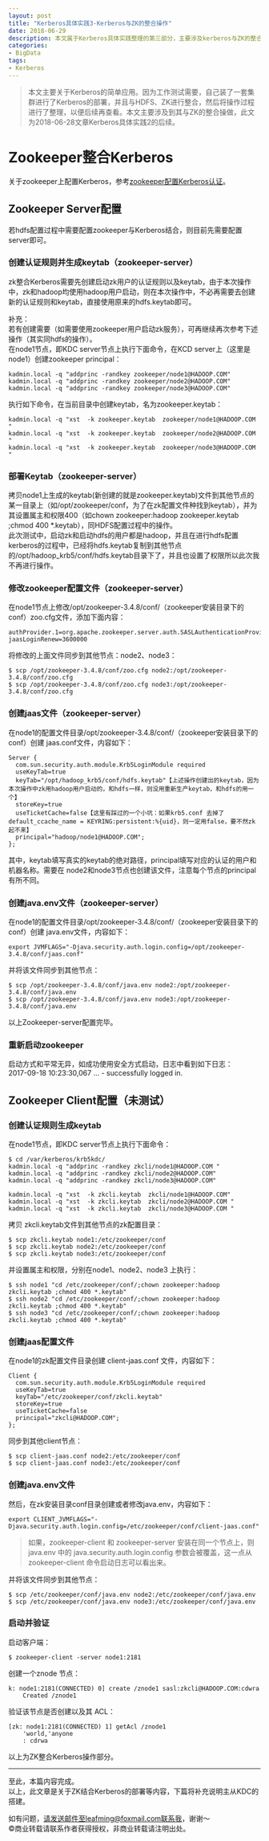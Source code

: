 ```yaml
---
layout: post
title: "Kerberos具体实践3-Kerberos与ZK的整合操作"
date: 2018-06-29
description: 本文属于Kerberos具体实践整理的第三部分，主要涉及kerberos与ZK的整合操作。
categories:
- BigData
tags:
- Kerberos
---
```

> 本文主要关于Kerberos的简单应用。因为工作测试需要，自己装了一套集群进行了Kerberos的部署，并且与HDFS、ZK进行整合，然后将操作过程进行了整理，以便后续再查看。本文主要涉及到其与ZK的整合操做，此文为2018-06-28文章Kerberos具体实践2的后续。  
  
# Zookeeper整合Kerberos  
关于zookeeper上配置Kerberos，参考[zookeeper配置Kerberos认证](https://yq.aliyun.com/articles/25626)。
## Zookeeper Server配置  
若hdfs配置过程中需要配置zookeeper与Kerberos结合，则目前先需要配置server即可。
### 创建认证规则并生成keytab（zookeeper-server）    
zk整合Kerberos需要先创建启动zk用户的认证规则以及keytab，由于本次操作中，zk和hadoop均使用hadoop用户启动，则在本次操作中，不必再需要去创建新的认证规则和keytab，直接使用原来的hdfs.keytab即可。  
  
补充：  
若有创建需要（如需要使用zookeeper用户启动zk服务），可再继续再次参考下述操作（其实同hdfs的操作）。  
在node1节点，即KDC server节点上执行下面命令，在KCD server上（这里是 node1）创建zookeeper principal：  
```
kadmin.local -q "addprinc -randkey zookeeper/node1@HADOOP.COM"   
kadmin.local -q "addprinc -randkey zookeeper/node2@HADOOP.COM"  
kadmin.local -q "addprinc -randkey zookeeper/node3@HADOOP.COM"
```  
执行如下命令，在当前目录中创建keytab，名为zookeeper.keytab：
```
kadmin.local -q "xst  -k zookeeper.keytab  zookeeper/node1@HADOOP.COM "
kadmin.local -q "xst  -k zookeeper.keytab  zookeeper/node2@HADOOP.COM "
kadmin.local -q "xst  -k zookeeper.keytab  zookeeper/node3@HADOOP.COM "
```  
### 部署Keytab（zookeeper-server）   
拷贝node1上生成的keytab(新创建的就是zookeeper.keytab)文件到其他节点的某一目录上（如/opt/zookeeper/conf，为了在zk配置文件种找到keytab），并为其设置属主和权限400（如chown zookeeper:hadoop zookeeper.keytab ;chmod 400 *.keytab），同HDFS配置过程中的操作。  
此次测试中，启动zk和启动hdfs的用户都是hadoop，并且在进行hdfs配置kerberos的过程中，已经将hdfs.keytab复制到其他节点的/opt/hadoop_krb5/conf/hdfs.keytab目录下了，并且也设置了权限所以此次我不再进行操作。  
### 修改zookeeper配置文件（zookeeper-server）    
在node1节点上修改/opt/zookeeper-3.4.8/conf/（zookeeper安装目录下的conf）zoo.cfg文件，添加下面内容：  
```
authProvider.1=org.apache.zookeeper.server.auth.SASLAuthenticationProvider
jaasLoginRenew=3600000
```  
将修改的上面文件同步到其他节点：node2、node3：  
```
$ scp /opt/zookeeper-3.4.8/conf/zoo.cfg node2:/opt/zookeeper-3.4.8/conf/zoo.cfg
$ scp /opt/zookeeper-3.4.8/conf/zoo.cfg node3:/opt/zookeeper-3.4.8/conf/zoo.cfg
```
### 创建jaas文件（zookeeper-server）    
在node1的配置文件目录/opt/zookeeper-3.4.8/conf/（zookeeper安装目录下的conf）创建 jaas.conf文件，内容如下：
```
Server {
  com.sun.security.auth.module.Krb5LoginModule required
  useKeyTab=true
  keyTab="/opt/hadoop_krb5/conf/hdfs.keytab"【上述操作创建出的keytab，因为本次操作中zk用hadoop用户启动的，和hdfs一样，则没用重新生产keytab，和hdfs的用一个】
  storeKey=true
  useTicketCache=false【这里有踩过的一个小坑：如果krb5.conf 去掉了default_ccache_name = KEYRING:persistent:%{uid}，则一定用false，要不然zk起不来】
  principal="hadoop/node1@HADOOP.COM";
};
```
其中，keytab填写真实的keytab的绝对路径，principal填写对应的认证的用户和机器名称。需要在 node2和node3节点也创建该文件，注意每个节点的principal有所不同。  
### 创建java.env文件（zookeeper-server）    
在node1的配置文件目录/opt/zookeeper-3.4.8/conf/（zookeeper安装目录下的conf）创建 java.env文件，内容如下：  
```
export JVMFLAGS="-Djava.security.auth.login.config=/opt/zookeeper-3.4.8/conf/jaas.conf"
```
并将该文件同步到其他节点：  
```
$ scp /opt/zookeeper-3.4.8/conf/java.env node2:/opt/zookeeper-3.4.8/conf/java.env
$ scp /opt/zookeeper-3.4.8/conf/java.env node3:/opt/zookeeper-3.4.8/conf/java.env
```
以上Zookeeper-server配置完毕。  
### 重新启动zookeeper  
启动方式和平常无异，如成功使用安全方式启动，日志中看到如下日志：  
2017-09-18 10:23:30,067 ... - successfully logged in.  

## Zookeeper Client配置（未测试）
### 创建认证规则生成keytab
在node1节点，即KDC server节点上执行下面命令：
```
$ cd /var/kerberos/krb5kdc/
kadmin.local -q "addprinc -randkey zkcli/node1@HADOOP.COM "
kadmin.local -q "addprinc -randkey zkcli/node2@HADOOP.COM"
kadmin.local -q "addprinc -randkey zkcli/node3@HADOOP.COM"

kadmin.local -q "xst  -k zkcli.keytab  zkcli/node1@HADOOP.COM"
kadmin.local -q "xst  -k zkcli.keytab  zkcli/node2@HADOOP.COM "
kadmin.local -q "xst  -k zkcli.keytab  zkcli/node3@HADOOP.COM "
```
拷贝 zkcli.keytab文件到其他节点的zk配置目录：
```
$ scp zkcli.keytab node1:/etc/zookeeper/conf
$ scp zkcli.keytab node2:/etc/zookeeper/conf
$ scp zkcli.keytab node3:/etc/zookeeper/conf
```
并设置属主和权限，分别在node1、node2、node3 上执行：
```
$ ssh node1 "cd /etc/zookeeper/conf/;chown zookeeper:hadoop zkcli.keytab ;chmod 400 *.keytab"
$ ssh node2 "cd /etc/zookeeper/conf/;chown zookeeper:hadoop zkcli.keytab ;chmod 400 *.keytab"
$ ssh node3 "cd /etc/zookeeper/conf/;chown zookeeper:hadoop zkcli.keytab ;chmod 400 *.keytab"
```
### 创建jaas配置文件  
在node1的zk配置文件目录创建 client-jaas.conf 文件，内容如下：
```
Client {
  com.sun.security.auth.module.Krb5LoginModule required
  useKeyTab=true
  keyTab="/etc/zookeeper/conf/zkcli.keytab"
  storeKey=true
  useTicketCache=false
  principal="zkcli@HADOOP.COM";
};
```
同步到其他client节点：
```
$ scp client-jaas.conf node2:/etc/zookeeper/conf
$ scp client-jaas.conf node3:/etc/zookeeper/conf
```
### 创建java.env文件
然后，在zk安装目录conf目录创建或者修改java.env，内容如下：
```
export CLIENT_JVMFLAGS="-Djava.security.auth.login.config=/etc/zookeeper/conf/client-jaas.conf"
```
> 如果，zookeeper-client 和 zookeeper-server 安装在同一个节点上，则 java.env 中的 java.security.auth.login.config 参数会被覆盖，这一点从 zookeeper-client 命令启动日志可以看出来。  

并将该文件同步到其他节点：
```
$ scp /etc/zookeeper/conf/java.env node2:/etc/zookeeper/conf/java.env
$ scp /etc/zookeeper/conf/java.env node3:/etc/zookeeper/conf/java.env
```
### 启动并验证
启动客户端：  
```
$ zookeeper-client -server node1:2181
```
创建一个znode 节点：  
```
k: node1:2181(CONNECTED) 0] create /znode1 sasl:zkcli@HADOOP.COM:cdwra
    Created /znode1
```  
验证该节点是否创建以及其 ACL：  
```
[zk: node1:2181(CONNECTED) 1] getAcl /znode1
    'world,'anyone
    : cdrwa
```  
以上为ZK整合Kerberos操作部分。  
  
  
---
至此，本篇内容完成。  
以上，此文章是关于ZK结合Kerberos的部署等内容，下篇将补充说明主从KDC的搭建。  
  
如有问题，请发送邮件至leafming@foxmail.com联系我，谢谢～  
©商业转载请联系作者获得授权，非商业转载请注明出处。

